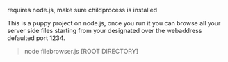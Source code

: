 requires node.js, make sure childprocess is installed

This is a puppy project on node.js, once you run it you can browse all your server side files starting from your designated over the webaddress defaulted port 1234.

> node filebrowser.js [ROOT DIRECTORY]
